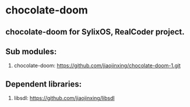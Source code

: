 # chocolate-doom

## chocolate-doom for SylixOS, RealCoder project.

## Sub modules:
1. chocolate-doom: https://github.com/jiaojinxing/chocolate-doom-1.git

## Dependent libraries:

1. libsdl: https://github.com/jiaojinxing/libsdl
